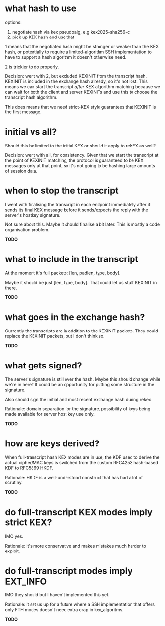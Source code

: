 # what hash to use

options:

1. negotiate hash via kex pseudoalg, e.g kex2025-sha256-c
2. pick up KEX hash and use that

1 means that the negotiated hash might be stronger or weaker than the KEX
hash, or potentially to require a limited-algorithm SSH implementation to
have to support a hash algorithm it doesn't otherwise need.

2 is trickier to do properly.

Decision: went with 2, but excluded KEXINIT from the transcript hash.
KEXINIT is included in the exchange hash already, so it's not lost.
This means we can start the transcript *after* KEX algorithm matching
because we can wait for both the client and server KEXINITs and use this
to choose the transcript hash algorithm. 

This does means that we need strict-KEX style guarantees that KEXINIT is
the first message.

# initial vs all?

Should this be limited to the initial KEX or should it apply to reKEX as well?

Decision: went with all, for consistency. Given that we start the transcript
at the point of KEXINIT matching, the protocol is guaranteed to be KEX
messages only at that point, so it's not going to be hashing large amounts
of session data.

# when to stop the transcript

I went with finalising the transcript in each endpoint immediately after
it sends its final KEX message before it sends/expects the reply with the
server's hostkey signature.

Not sure about this. Maybe it should finalise a bit later. This is mostly
a code organisation problem.

**TODO**

# what to include in the transcript

At the moment it's full packets: [len, padlen, type, body].

Maybe it should be just [len, type, body]. That could let us stuff KEXINIT
in there.

**TODO**

# what goes in the exchange hash?

Currently the transcripts are in addition to the KEXINIT packets.
They could replace the KEXINIT packets, but I don't think so.

**TODO**

# what gets signed?

The server's signature is still over the hash. Maybe this should change
while we're in here? It could be an opportunity for putting some structure
in the signature.

Also should sign the initial and most recent exchange hash during rekex

Rationale: domain separation for the signature, possibility of keys being
made available for server host key use only.

**TODO**

# how are keys derived?

When full-transcript hash KEX modes are in use, the KDF used to derive
the actual cipher/MAC keys is switched from the custom RFC4253 hash-based
KDF to RFC5869 HKDF.

Rationale: HKDF is a well-understood construct that has had a lot of scrutiny.

**TODO**

# do full-transcript KEX modes imply strict KEX?

IMO yes.

Rationale: it's more conservative and makes mistakes much harder to
exploit.

# do full-transcript modes imply EXT_INFO

IMO they should but I haven't implemented this yet.

Rationale: it set us up for a future where a SSH implementation that
offers only FTH modes doesn't need extra crap in kex_algoritms.

**TODO**


